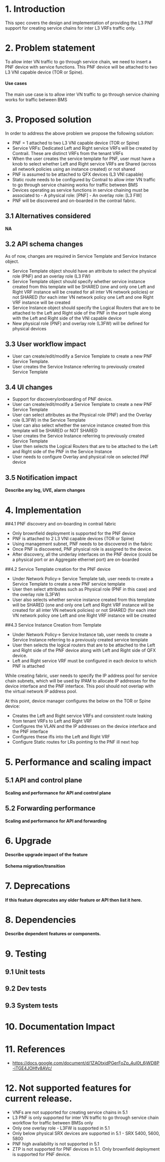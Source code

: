 # 1. Introduction
This spec covers the design and implementation of providing the L3 PNF support for creating service chains for inter L3 VRFs traffic only. 

# 2. Problem statement

To allow inter VN traffic to go through service chain, we need to insert a PNF device with service functions. This PNF device will be attached to two L3 VNI capable device (TOR or Spine).

#### Use cases
The main use case is to allow inter VN traffic to go through service chaining works for traffic between BMS

# 3. Proposed solution
In order to address the above problem we propose the following solution:
- PNF = 1 attached to two L3 VNI capable device (TOR or Spine)
- Service VRFs: Dedicated Left and Right service VRFs will be created by Contrail. These are distinct VRFs from the tenant VRFs
- When the user creates the service template for PNF, user must have a knob to select whether Left and Right service VRFs are Shared (across all network policies using an instance created) or not shared
- PNF is assumed to be attached to QFX devices (L3 VNI capable)
- Static route needs to be configured by Contrail to allow inter VN traffic to go through service chaining works for traffic between BMS
- Devices operating as service functions in service chaining must be associated to
      - A physical role: [PNF]
      - An overlay role: [L3 FW]
- PNF will be discovered and on-boarded in the contrail fabric.

## 3.1 Alternatives considered
#### NA

## 3.2 API schema changes
As of now, changes are required in Service Template and Service Instance object.
- Service Template object should have an attribute to select the physical role (PNF) and an overlay role (L3 FW)
- Service Template object should specify whether service instance created from this template will be SHARED (one and only one Left and Right  VRF instance will be created for all inter VN network policies) or not SHARED (for each inter VN network policy one Left and one Right VRF  instance will be created
- Service Instance object should specify the Logical Routers that are to be attached to the Left and Right side of the PNF in the port tuple
  along with the Left and Right side of the VNI capable device
- New physical role (PNF) and overlay role (L3FW) will be defined for physical devices

## 3.3 User workflow impact
- User can create/edit/modify a Service Template to create a new PNF Service Template.
- User creates the Service Instance referring to previously created Service Template

## 3.4 UI changes
- Support for discovery/onboarding of PNF device.
- User can create/edit/modify a Service Template to create a new PNF Service Template
- User can select attributes as the Physical role (PNF) and the Overlay role (L3FW) in the Service Template
- User can also select whether the service instance created from this template will be SHARED or NOT SHARED
- User creates the Service Instance referring to previously created Service Template
- User then selects the Logical Routers that are to be attached to the Left and Right side of the PNF in the Service Instance
- User needs to configure Overlay and physical role on selected PNF device 

## 3.5 Notification impact
#### Describe any log, UVE, alarm changes

# 4. Implementation
##4.1 PNF discovery and on-boarding in contrail fabric
- Only brownfield deployment is supported for the PNF device
- PNF is attached to 2 L3 VNI capable devices (TOR or Spine)
- Using management subnet, PNF needs to be discovered in the fabric
- Once PNF is discovered, PNF physical role is assigned to the device.
- After discovery, all the underlay interfaces on the PNF device (could be a physical port or an Aggregate ethernet port) are on-boarded

##4.2 Service Template creation for the PNF device
- Under Network Policy-> Service Template tab, user needs to create a Service Template to create a new PNF service template
- User then select attributes such as Physical role (PNF in this case) and the overlay role (L3FW)
- User also selects whether service instance created from this template will be SHARED (one and only one Left and Right VRF instance will be  created for all inter VN network policies) or not SHARED (for each inter VN network policy one Left and one Right VRF instance will be
  created

##4.3 Service Instance Creation from Template
- Under Network Policy-> Service Instance tab, user needs to create a Service Instance referring to a previously created service template
- User then selects the logical routers that are to be attached to the Left and Right side of the PNF device along with Left and Right side   of QFX device.
- Left and Right service VRF must be configured in each device to which PNF is attached

While creating fabric, user needs to specify the IP address pool for service chain subnets, which will be used by IPAM to allocate IP addresses for the device interface and the PNF interface. This pool should not overlap with the virtual network IP address pool.

At this point, device manager configures the below on the TOR or Spine device:
- Creates the Left and Right service VRFs and consistent route leaking from tenant VRFs to Left and Right VRF
- Configures the VLAN and the IP addresses on the device interface and the PNF interface
- Configures these ifls into the Left and Right VRF
- Configure Static routes for LRs pointing to the PNF ill next hop
 
# 5. Performance and scaling impact
## 5.1 API and control plane
#### Scaling and performance for API and control plane

## 5.2 Forwarding performance
#### Scaling and performance for API and forwarding

# 6. Upgrade
#### Describe upgrade impact of the feature
#### Schema migration/transition

# 7. Deprecations
#### If this feature deprecates any older feature or API then list it here.

# 8. Dependencies
#### Describe dependent features or components.

# 9. Testing
## 9.1 Unit tests
## 9.2 Dev tests
## 9.3 System tests

# 10. Documentation Impact

# 11. References
- https://docs.google.com/document/d/1ZAOtxjdPGerFoZp_4uI0t_6jWD8P-iTGE4JOHfv8AVc/

# 12. Not supported features for current release.
- VNFs are not supported for creating service chains in 5.1
- L3 PNF is only supported for inter VN traffic to go through service chain workflow for traffic between BMSs only
- Only one overlay role - L3FW is supported in 5.1
- Only below physical SRX devices are supported in 5.1
       - SRX 5400, 5600, 5800
- PNF high availability is not supported in 5.1
- ZTP is not supported for PNF devices in 5.1. Only brownfield deployment is supported for PNF device.
